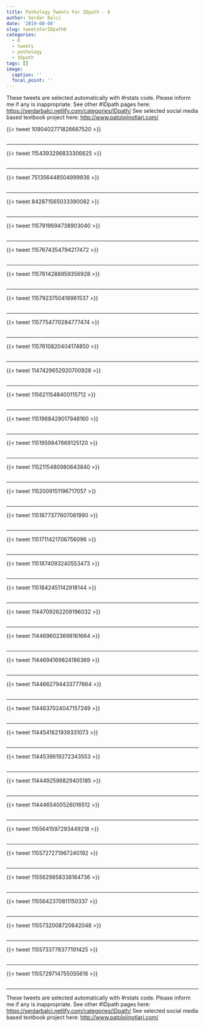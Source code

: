 ```yaml
---
title: Pathology Tweets For IDpath - 6
author: Serdar Balci
date: '2019-08-08'
slug: tweetsForIDpath6
categories:
  - R
  - tweets
  - pathology
  - IDpath
tags: []
image:
  caption: ''
  focal_point: ''
---
```



These tweets are selected automatically with #rstats code. Please inform me if any is inappropriate.
See other #IDpath pages here: https://serdarbalci.netlify.com/categories/IDpath/ 
See selected social media based textbook project here: http://www.patolojinotlari.com/

{{< tweet 1090402771826667520 >}}
<br>
<br>
<hr>
{{< tweet 1154393296833306625 >}}
<br>
<br>
<hr>
{{< tweet 751356448504999936 >}}
<br>
<br>
<hr>
{{< tweet 842871565033390082 >}}
<br>
<br>
<hr>
{{< tweet 1157919694738903040 >}}
<br>
<br>
<hr>
{{< tweet 1157674354794217472 >}}
<br>
<br>
<hr>
{{< tweet 1157614288959356928 >}}
<br>
<br>
<hr>
{{< tweet 1157923750416961537 >}}
<br>
<br>
<hr>
{{< tweet 1157754770284777474 >}}
<br>
<br>
<hr>
{{< tweet 1157610820404174850 >}}
<br>
<br>
<hr>
{{< tweet 1147429652920700928 >}}
<br>
<br>
<hr>
{{< tweet 1156211548400115712 >}}
<br>
<br>
<hr>
{{< tweet 1151968429017948160 >}}
<br>
<br>
<hr>
{{< tweet 1151959847669125120 >}}
<br>
<br>
<hr>
{{< tweet 1152115480980643840 >}}
<br>
<br>
<hr>
{{< tweet 1152009151196717057 >}}
<br>
<br>
<hr>
{{< tweet 1151877377607081990 >}}
<br>
<br>
<hr>
{{< tweet 1151711421706756096 >}}
<br>
<br>
<hr>
{{< tweet 1151874093240553473 >}}
<br>
<br>
<hr>
{{< tweet 1151842451142918144 >}}
<br>
<br>
<hr>
{{< tweet 1144709262209196032 >}}
<br>
<br>
<hr>
{{< tweet 1144696023698161664 >}}
<br>
<br>
<hr>
{{< tweet 1144694169824186369 >}}
<br>
<br>
<hr>
{{< tweet 1144662794433777664 >}}
<br>
<br>
<hr>
{{< tweet 1144637024047157249 >}}
<br>
<br>
<hr>
{{< tweet 1144541621939331073 >}}
<br>
<br>
<hr>
{{< tweet 1144539619272343553 >}}
<br>
<br>
<hr>
{{< tweet 1144492596829405185 >}}
<br>
<br>
<hr>
{{< tweet 1144465400526016512 >}}
<br>
<br>
<hr>
{{< tweet 1155641597293449218 >}}
<br>
<br>
<hr>
{{< tweet 1155727271967240192 >}}
<br>
<br>
<hr>
{{< tweet 1155629858338164736 >}}
<br>
<br>
<hr>
{{< tweet 1155642370811150337 >}}
<br>
<br>
<hr>
{{< tweet 1155732008720642048 >}}
<br>
<br>
<hr>
{{< tweet 1155733778377191425 >}}
<br>
<br>
<hr>
{{< tweet 1155729714755055616 >}}
<br>
<br>
<hr>


These tweets are selected automatically with #rstats code. Please inform me if any is inappropriate.
See other #IDpath pages here: https://serdarbalci.netlify.com/categories/IDpath/ 
See selected social media based textbook project here: http://www.patolojinotlari.com/
